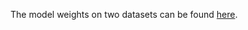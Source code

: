 The model weights on two datasets can be found [here](https://drive.google.com/drive/folders/1B3QmAmUcScrGG3t-uUh-Ux5CzFW8qkMK).
